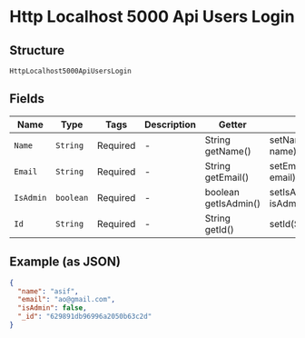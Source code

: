 
# Http Localhost 5000 Api Users Login

## Structure

`HttpLocalhost5000ApiUsersLogin`

## Fields

| Name | Type | Tags | Description | Getter | Setter |
|  --- | --- | --- | --- | --- | --- |
| `Name` | `String` | Required | - | String getName() | setName(String name) |
| `Email` | `String` | Required | - | String getEmail() | setEmail(String email) |
| `IsAdmin` | `boolean` | Required | - | boolean getIsAdmin() | setIsAdmin(boolean isAdmin) |
| `Id` | `String` | Required | - | String getId() | setId(String id) |

## Example (as JSON)

```json
{
  "name": "asif",
  "email": "ao@gmail.com",
  "isAdmin": false,
  "_id": "629891db96996a2050b63c2d"
}
```

